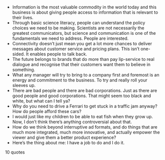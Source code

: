  - Information is the most valuable commodity in the world today and this business is about giving people access to information that is relevant to their lives.
 - Through basic science literacy, people can understand the policy choices we need to be making. Scientists are not necessarily the greatest communicators, but science and communication is one of the fundamentals we need to address. People are interested.
 - Connectivity doesn’t just mean you get a lot more chances to deliver messages about customer service and pricing plans. This isn’t one-sided. It enables people to talk back.
 - The future belongs to brands that do more than pay lip-service to real dialogue and recognise that their customers want them to believe in something.
 - What any manager will try to bring to a company first and foremost is an energy and commitment to the business. To try and really roll your sleeves up.
 - There are bad people and there are bad corporations. Just as there are good people and good corporations. That might seem too black and white, but what can I tell ya?
 - Why do you need to drive a Ferrari to get stuck in a traffic jam anyway? How do people afford these cars?
 - I would just like my children to be able to eat fish when they grow up. Now, I don’t think there’s anything controversial about that.
 - How do we think beyond interruptive ad formats, and do things that are much more integrated, much more innovative, and actually empower the viewer and give them a better product experience?
 - Here’s the thing about me: I have a job to do and I do it.

10 quotes